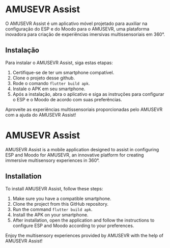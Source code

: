 # AMUSEVR Assist

O AMUSEVR Assist é um aplicativo móvel projetado para auxiliar na configuração do ESP e do Moodo para o AMUSEVR, uma plataforma inovadora para criação de experiências imersivas multissensoriais em 360°.

## Instalação
Para instalar o AMUSEVR Assist, siga estas etapas:

1. Certifique-se de ter um smartphone compatível.
2. Clone o projeto desse github.
3. Rode o comando `flutter build apk`.
4. Instale o APK em seu smartphone.
5. Após a instalação, abra o aplicativo e siga as instruções para configurar o ESP e o Moodo de acordo com suas preferências.

Aproveite as experiências multissensoriais proporcionadas pelo AMUSEVR com a ajuda do AMUSEVR Assist!

# AMUSEVR Assist

AMUSEVR Assist is a mobile application designed to assist in configuring ESP and Moodo for AMUSEVR, an innovative platform for creating immersive multisensory experiences in 360°.

## Installation
To install AMUSEVR Assist, follow these steps:

1. Make sure you have a compatible smartphone.
2. Clone the project from this GitHub repository.
3. Run the command `flutter build apk`.
4. Install the APK on your smartphone.
5. After installation, open the application and follow the instructions to configure ESP and Moodo according to your preferences.

Enjoy the multisensory experiences provided by AMUSEVR with the help of AMUSEVR Assist!
